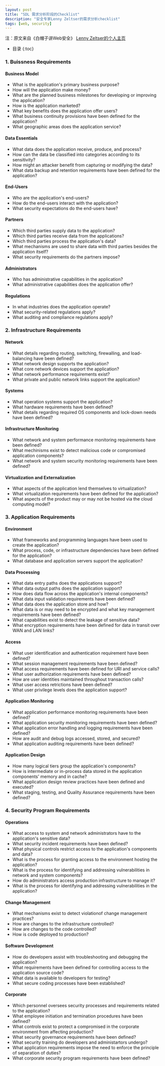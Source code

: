 ```yaml
---
layout: post
title: "SDL 需求分析阶段的Checklist"
description: "安全专家Lenny Zeltser的需求分析checklist"
tags: [web, security]
---
```

注：原文来自《白帽子讲Web安全》
[Lenny Zeltser的个人主页](https://zeltser.com/)

* 目录
{:toc}

### 1. Buissness Requirements

#### Business Model
* What is the application's primary business purpose?
* How will the application make money?
* What are the planned business milestones for developing or improving the application?
* How is the application marketed?
* What key benefits does the application offer users?
* What business continuity provisions have been defined for the application?
* What geographic areas does the application service?

#### Data Essentials
* What data does the application receive, produce, and process?
* How can the data be classified into categories according to its sensitivity?
* How might an attacker benefit from capturing or modifying the data?
* What data backup and retention requirements have been defined for the application?

#### End-Users
* Who are the application's end-users?
* How do the end-users interact with the application?
* What security expectations do the end-users have?

#### Partners
* Which third parties supply data to the application?
* Which third parties receive data from the applications?
* Which third parties process the application's data?
* What mechanisms are used to share data with third parties besides the application itself?
* What security requirements do the partners impose?

#### Administrators
* Who has administrative capabilities in the application?
* What administrative capabilities does the application offer?

#### Regulations
* In what industries does the application operate?
* What security-related regulations apply?
* What auditing and compliance regulations apply?

### 2. Infrastructure Requirements

#### Network
* What details regarding routing, switching, firewalling, and load-balancing have been defined?
* What network design supports the application?
* What core network devices support the application?
* What network performance requirements exist?
* What private and public network links support the application?

#### Systems
* What operation systems support the application?
* What hardware requirements have been defined?
* What details regarding required OS components and lock-down needs have been defined?

#### Infrastructure Monitoring
* What network and system performance monitoring requirements have been defined?
* What mechinisms exist to detect malicious code or compromised application components?
* What network and system security monitoring requirements have been defined?

#### Virtualization and Externalization
* What aspects of the application lend themselves to virtualization?
* What virtualization requirements have been defined for the application?
* What aspects of the product may or may not be hosted via the cloud computing model?

### 3. Application Requirements

#### Environment
* What frameworks and programming languages have been used to create the application?
* What process, code, or infrastructure dependencies have been defined for the application?
* What database and application servers support the application?

#### Data Processing
* What data entry paths does the applications support?
* What data output paths does the application support?
* How does data flow across the application's internal components?
* What data input validation requirements have been defined?
* What data does the application store and how?
* What data is or may need to be encrypted and what key management requirements have been defined?
* What capabilities exist to detect the leakage of sensitive data?
* What encryption requirements have been defined for data in transit over WAN and LAN links?

#### Access
* What user identification and authentication requirement have been defined?
* What session management requirements have been defined?
* What access requirements have been defined for URI and service calls?
* What user authorization requirements have been defined?
* How are user identities maintained throughout transaction calls?
* What user access retrictions have been defined?
* What user privilege levels does the application support?

#### Application Monitoring
* What application performance monitoring requirements have been defined?
* What application security monitoring requirements have been defined?
* What application error handling and logging requirements have been defined?
* How are audit and debug logs accessed, stored, and secured?
* What application auditing requirements have been defined?

#### Application Design
* How many logical tiers group the application's components?
* How is intermediate or in-process data stored in the application components' memory and in cache?
* What application design review practices have been defined and executed?
* What staging, testing, and Quality Assurance requirements have been defined?

### 4. Security Program Requirements

#### Operations
* What access to system and network administrators have to the application's sensitive data?
* What security incident requirements have been defined?
* What physical controls restrict access to the application's components and data?
* What is the process for granting access to the environment hosting the application?
* What is the process for identifying and addressing vulnerabilities in network and system components?
* How do administrators access production infrastructure to manage it?
* What is the process for identifying and addressing vulnerabilities in the application?

#### Change Management
* What mechanisms exist to detect violationof change management practices?
* How are changes to the infrastructure controlled?
* How are changes to the code controlled?
* How is code deployed to production?

#### Software Development
* How do developers assist with troubleshooting and debugging the application?
* What requirements have been defined for controlling access to the application source code?
* What data is available to developers for testing?
* What secure coding processes have been established?

#### Corporate
* Which personnel oversees security processes and requirements related to the application?
* What employee initiation and termination procedures have been defined?
* What controls exist to protect a compromised in the corporate environment from affecting production?
* What security governance requirements have been defined?
* What security training do developers and administartors undergo?
* What application requirements impose the need to enforce the principle of separation of duties?
* What corporate security program requirements have been defined?




























